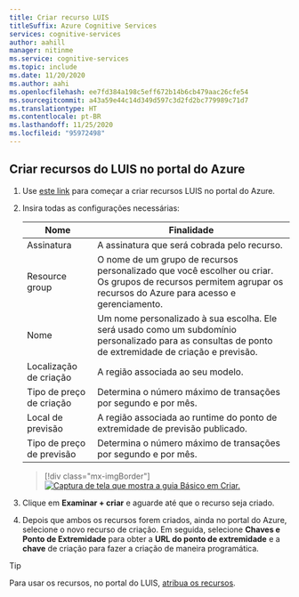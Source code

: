 ```yaml
---
title: Criar recurso LUIS
titleSuffix: Azure Cognitive Services
services: cognitive-services
author: aahill
manager: nitinme
ms.service: cognitive-services
ms.topic: include
ms.date: 11/20/2020
ms.author: aahi
ms.openlocfilehash: ee7fd384a198c5eff672b14b6cb479aac26cfe54
ms.sourcegitcommit: a43a59e44c14d349d597c3d2fd2bc779989c71d7
ms.translationtype: HT
ms.contentlocale: pt-BR
ms.lasthandoff: 11/25/2020
ms.locfileid: "95972498"
---
```

<a name="create-luis-resources"></a>

## <a name="create-luis-resources-in-the-azure-portal"></a>Criar recursos do LUIS no portal do Azure

1. Use [este link](https://ms.portal.azure.com/#create/Microsoft.CognitiveServicesLUISAllInOne) para começar a criar recursos LUIS no portal do Azure.

1. Insira todas as configurações necessárias:

    |Nome|Finalidade|
    |--|--|
    |Assinatura | A assinatura que será cobrada pelo recurso.|
    |Resource group| O nome de um grupo de recursos personalizado que você escolher ou criar. Os grupos de recursos permitem agrupar os recursos do Azure para acesso e gerenciamento.|
    |Nome| Um nome personalizado à sua escolha. Ele será usado como um subdomínio personalizado para as consultas de ponto de extremidade de criação e previsão.|
    |Localização de criação|A região associada ao seu modelo.|
    |Tipo de preço de criação|Determina o número máximo de transações por segundo e por mês.|
    |Local de previsão|A região associada ao runtime do ponto de extremidade de previsão publicado.|
    |Tipo de preço de previsão|Determina o número máximo de transações por segundo e por mês.|

    > [!div class="mx-imgBorder"]
    > [![Captura de tela que mostra a guia Básico em Criar.](../media/luis-how-to-azure-subscription/create-resource-in-azure-small.png)](../media/luis-how-to-azure-subscription/create-resource-in-azure-small.png#lightbox)

1. Clique em **Examinar + criar** e aguarde até que o recurso seja criado.
1. Depois que ambos os recursos forem criados, ainda no portal do Azure, selecione o novo recurso de criação. Em seguida, selecione **Chaves e Ponto de Extremidade** para obter a **URL do ponto de extremidade** e a **chave** de criação para fazer a criação de maneira programática.

> [!TIP]
> Para usar os recursos, no portal do LUIS, [atribua os recursos](../luis-how-to-azure-subscription.md#assign-an-authoring-resource-in-the-luis-portal-for-all-apps).

